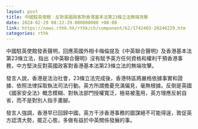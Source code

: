 ```yaml
---
layout: post
title: 中國駐英使館︰反對英國政客對香港基本法第23條立法無端攻擊
date: 2024-02-29 08:22:29.000000000 +08:00
link: https://news.rthk.hk/rthk/ch/component/k2/1742403-20240229.htm
categories: rthk
---
```


中國駐英使館發表聲明，回應英國外相卡梅倫提及《中英聯合聲明》及香港基本法第23條立法，指出《中英聯合聲明》沒有賦予英方任何資格和權利干預香港事務，中方堅決反對英國政客對香港基本法第23條立法的無端攻擊。

發言人說，香港是法治社會，23條立法完成後，香港特區將嚴格依據事實和證據、依照法律採取執法司法行動。英方所謂擔憂充滿偏見，毫無根據。反倒是英國《國家安全法》概念模糊、對執法部門授權寬泛，極易被濫用，英方理應反躬自省，而不是對別人指手畫腳。

發言人強調，香港早已回歸中國，英方干涉香港事務的圖謀絕不可能得逞，敦促英方認清大勢，擺正心態，多做有益於中英關係發展的事。
